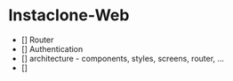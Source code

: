 # Instaclone-Web

- [] Router
- [] Authentication
- [] architecture - components, styles, screens, router, ...
- []
